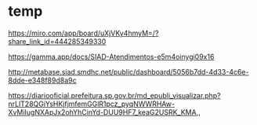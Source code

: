 # temp

https://miro.com/app/board/uXjVKy4hmyM=/?share_link_id=444285349330

https://gamma.app/docs/SIAD-Atendimentos-e5m4oinygi09x16

http://metabase.siad.smdhc.net/public/dashboard/5056b7dd-4d33-4c6e-8dde-e348f89d8a9c

https://diariooficial.prefeitura.sp.gov.br/md_epubli_visualizar.php?nrLlT28QGiYsHKjfjmfemGGlR1pcz_pyqNWWRHAw-XvMiIugNXApJx2ohYhCinYd-DUU9HF7_keaG2USRK_KMA,,
